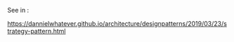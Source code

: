 See in :

https://dannielwhatever.github.io/architecture/designpatterns/2019/03/23/strategy-pattern.html